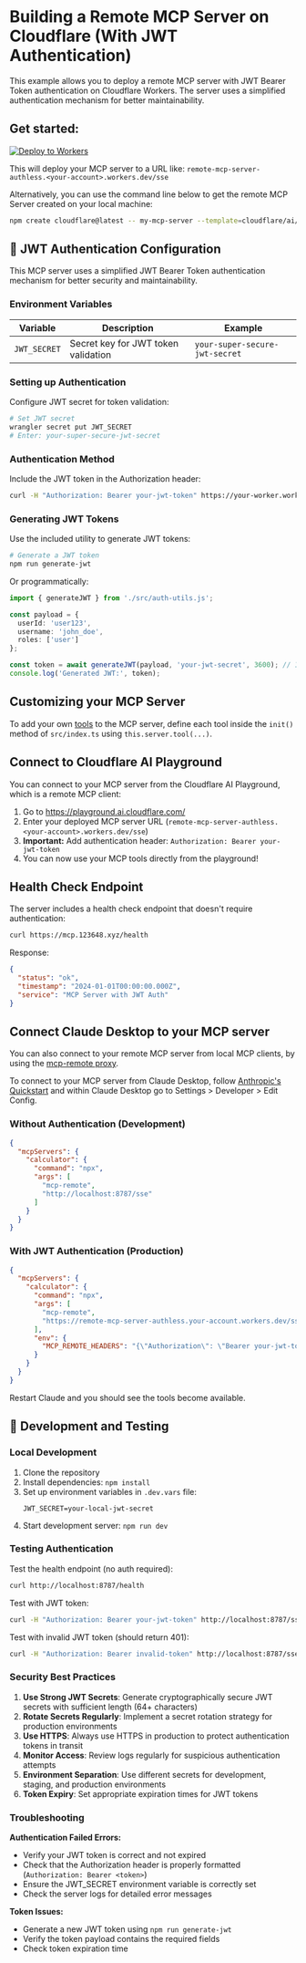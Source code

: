 # Building a Remote MCP Server on Cloudflare (With JWT Authentication)

This example allows you to deploy a remote MCP server with JWT Bearer Token authentication on Cloudflare Workers. The server uses a simplified authentication mechanism for better maintainability.

## Get started: 

[![Deploy to Workers](https://deploy.workers.cloudflare.com/button)](https://deploy.workers.cloudflare.com/?url=https://github.com/cloudflare/ai/tree/main/demos/remote-mcp-authless)

This will deploy your MCP server to a URL like: `remote-mcp-server-authless.<your-account>.workers.dev/sse`

Alternatively, you can use the command line below to get the remote MCP Server created on your local machine:
```bash
npm create cloudflare@latest -- my-mcp-server --template=cloudflare/ai/demos/remote-mcp-authless
```

## 🔐 JWT Authentication Configuration

This MCP server uses a simplified JWT Bearer Token authentication mechanism for better security and maintainability.

### Environment Variables

| Variable | Description | Example |
|----------|-------------|---------|
| `JWT_SECRET` | Secret key for JWT token validation | `your-super-secure-jwt-secret` |

### Setting up Authentication

Configure JWT secret for token validation:

```bash
# Set JWT secret
wrangler secret put JWT_SECRET
# Enter: your-super-secure-jwt-secret
```

### Authentication Method

Include the JWT token in the Authorization header:

```bash
curl -H "Authorization: Bearer your-jwt-token" https://your-worker.workers.dev/sse
```

### Generating JWT Tokens

Use the included utility to generate JWT tokens:

```bash
# Generate a JWT token
npm run generate-jwt
```

Or programmatically:

```typescript
import { generateJWT } from './src/auth-utils.js';

const payload = {
  userId: 'user123',
  username: 'john_doe',
  roles: ['user']
};

const token = await generateJWT(payload, 'your-jwt-secret', 3600); // 1 hour expiry
console.log('Generated JWT:', token);
```

## Customizing your MCP Server

To add your own [tools](https://developers.cloudflare.com/agents/model-context-protocol/tools/) to the MCP server, define each tool inside the `init()` method of `src/index.ts` using `this.server.tool(...)`. 

## Connect to Cloudflare AI Playground

You can connect to your MCP server from the Cloudflare AI Playground, which is a remote MCP client:

1. Go to https://playground.ai.cloudflare.com/
2. Enter your deployed MCP server URL (`remote-mcp-server-authless.<your-account>.workers.dev/sse`)
3. **Important:** Add authentication header: `Authorization: Bearer your-jwt-token`
4. You can now use your MCP tools directly from the playground!

## Health Check Endpoint

The server includes a health check endpoint that doesn't require authentication:

```bash
curl https://mcp.123648.xyz/health
```

Response:
```json
{
  "status": "ok",
  "timestamp": "2024-01-01T00:00:00.000Z",
  "service": "MCP Server with JWT Auth"
}
```

## Connect Claude Desktop to your MCP server

You can also connect to your remote MCP server from local MCP clients, by using the [mcp-remote proxy](https://www.npmjs.com/package/mcp-remote).

To connect to your MCP server from Claude Desktop, follow [Anthropic's Quickstart](https://modelcontextprotocol.io/quickstart/user) and within Claude Desktop go to Settings > Developer > Edit Config.

### Without Authentication (Development)

```json
{
  "mcpServers": {
    "calculator": {
      "command": "npx",
      "args": [
        "mcp-remote",
        "http://localhost:8787/sse"
      ]
    }
  }
}
```

### With JWT Authentication (Production)

```json
{
  "mcpServers": {
    "calculator": {
      "command": "npx",
      "args": [
        "mcp-remote",
        "https://remote-mcp-server-authless.your-account.workers.dev/sse"
      ],
      "env": {
        "MCP_REMOTE_HEADERS": "{\"Authorization\": \"Bearer your-jwt-token\"}"
      }
    }
  }
}
```

Restart Claude and you should see the tools become available.

## 🔧 Development and Testing

### Local Development

1. Clone the repository
2. Install dependencies: `npm install`
3. Set up environment variables in `.dev.vars` file:
   ```
   JWT_SECRET=your-local-jwt-secret
   ```
4. Start development server: `npm run dev`

### Testing Authentication

Test the health endpoint (no auth required):
```bash
curl http://localhost:8787/health
```

Test with JWT token:
```bash
curl -H "Authorization: Bearer your-jwt-token" http://localhost:8787/sse
```

Test with invalid JWT token (should return 401):
```bash
curl -H "Authorization: Bearer invalid-token" http://localhost:8787/sse
```

### Security Best Practices

1. **Use Strong JWT Secrets**: Generate cryptographically secure JWT secrets with sufficient length (64+ characters)
2. **Rotate Secrets Regularly**: Implement a secret rotation strategy for production environments
3. **Use HTTPS**: Always use HTTPS in production to protect authentication tokens in transit
4. **Monitor Access**: Review logs regularly for suspicious authentication attempts
5. **Environment Separation**: Use different secrets for development, staging, and production environments
6. **Token Expiry**: Set appropriate expiration times for JWT tokens

### Troubleshooting

**Authentication Failed Errors:**
- Verify your JWT token is correct and not expired
- Check that the Authorization header is properly formatted (`Authorization: Bearer <token>`)
- Ensure the JWT_SECRET environment variable is correctly set
- Check the server logs for detailed error messages

**Token Issues:**
- Generate a new JWT token using `npm run generate-jwt`
- Verify the token payload contains the required fields
- Check token expiration time
